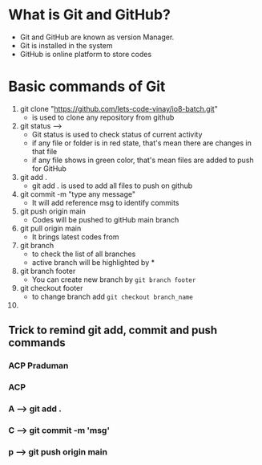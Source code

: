 # What is Git and GitHub?

- Git and GitHub are known as version Manager.
- Git is installed in the system
- GitHub is online platform to store codes

# Basic commands of Git

1. git clone "https://github.com/lets-code-vinay/io8-batch.git"
   - is used to clone any repository from github
2. git status -->
   - Git status is used to check status of current activity
   - if any file or folder is in red state, that's mean there are changes in that file
   - if any file shows in green color, that's mean files are added to push for GitHub
3. git add .
   - git add . is used to add all files to push on github
4. git commit -m "type any message"
   - It will add reference msg to identify commits
5. git push origin main
   - Codes will be pushed to gitHub main branch
6. git pull origin main
   - It brings latest codes from
7. git branch
   - to check the list of all branches
   - active branch will be highlighted by \*
8. git branch footer
   - You can create new branch by `git branch footer`
9. git checkout footer
   - to change branch add `git checkout branch_name`
10.

## Trick to remind git add, commit and push commands

### ACP Praduman

### ACP

### A --> git add .

### C --> git commit -m 'msg'

### p --> git push origin main

